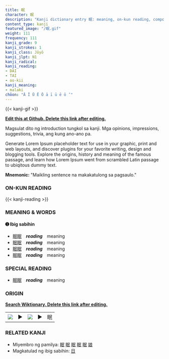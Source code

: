 ```yaml
---
title: 眠
character: 眠
description: "Kanji dictionary entry 眠: meaning, on-kun reading, compounds, origin, related kanji"
content_type: kanji
featured_image: "/眠.gif"
weight: 111
frequency: 111
kanji_grade: 9
kanji_strokes: 1
kanji_class: Jōyō
kanji_jlpt: N1
kanji_radical: 
kanji_reading: 
- DAI
- TAI
- oo-kii
kanji_meaning:
- malaki
chōon: "Ā Ī Ū Ē Ō ā ī ū ē ō ’"
---
```

[//]: # (Don't edit the line below. Kanji animated GIF code is automatically generated.)
{{< kanji-gif >}}

[//]: # (Edit below this line.)

**[Edit this at Github. Delete this link after editing.](https://github.com/tim0g/tim/tree/main/content/kanji/眠/index.md)**

Magsulat dito ng introduction tungkol sa kanji. Mga opinions, impressions, suggestions, trivia, ang kung ano-ano pa.

Generate Lorem Ipsum placeholder text for use in your graphic, print and web layouts, and discover plugins for your favorite writing, design and blogging tools. Explore the origins, history and meaning of the famous passage, and learn how Lorem Ipsum went from scrambled Latin passage to ubiqitous dummy text.
 
**Mnemonic:** "Maikling sentence na makakatulong sa pagsaulo."

### ON-KUN READING

[//]: # (Don't edit the line below. ON-KUN READING code is automatically generated.)
{{< kanji-reading >}}

### MEANING & WORDS

#### ➊ **Ibig sabihin**
  - [眠](../眠)[眠](../眠)　***reading***　meaning
  - [眠](../眠)[眠](../眠)　***reading***　meaning
  - [眠](../眠)[眠](../眠)　***reading***　meaning
  - [眠](../眠)[眠](../眠)　***reading***　meaning

### SPECIAL READING
  - [眠](../眠)[眠](../眠)　***reading***　meaning

### ORIGIN

**[Search Wiktionary. Delete this link after editing.](https://wiktionary.org/wiki/眠)**
<table class="kanji-table"><tr><td>
<img src="60px-眠-bronze.svg.png">
</td><td>▶</td><td>
<img src="60px-眠-oracle.svg.png">
</td><td>▶</td>
<td class="kanji-origin">眠</td>
</tr></table>

### RELATED KANJI
- Miyembro ng pamilya: [眠](../眠) [眠](../眠) [眠](../眠) [眠](../眠) [眠](../眠) [娘](../娘)
- Magkatulad ng ibig sabihin: [日](../日)
